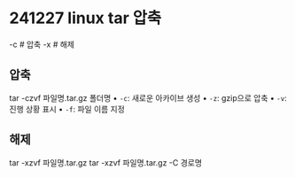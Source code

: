 # 241227 linux tar 압축
-c # 압축
-x # 해제
## 압축
tar -czvf 파일명.tar.gz 폴더명
• `-c`: 새로운 아카이브 생성
• `-z`: gzip으로 압축
• `-v`: 진행 상황 표시
• `-f`: 파일 이름 지정
## 해제
tar -xzvf 파일명.tar.gz
tar -xzvf 파일명.tar.gz -C 경로명